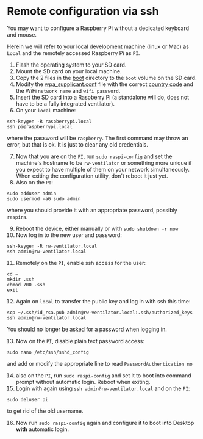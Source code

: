 # Remote configuration via ssh 

You may want to configure a Raspberry Pi without a dedicated keyboard and mouse.

Herein we will refer to your local development machine (linux or Mac) as `Local` and the remotely accessed Raspberry Pi as `PI`.

1. Flash the operating system to your SD card.
2. Mount the SD card on your local machine.
3. Copy the 2 files in the [boot](boot) directory to the `boot` volume on the SD card.
4. Modify the [wpa_supplicant.conf](boot/wpa_supplicant.conf) file with the correct [country code](https://en.wikipedia.org/wiki/List_of_ISO_3166_country_codes) and the WiFi `network name` and `wifi password`.
5. Insert the SD card into a Raspberry Pi (a standalone will do, does not have to be a fully integrated ventilator).
6. On your `local` machine:
```shell
ssh-keygen -R raspberrypi.local
ssh pi@raspberrypi.local
```
where the password will be `raspberry`. The first command may throw an error, but that is ok. It is just to clear any old credentials.

7. Now that you are on the `PI`, run `sudo raspi-config` and set the machine's hostname to be `rw-ventilator` or something more unique if you expect to have multiple of them on your network simultaneously. When exiting the configuration utility, don't reboot it just yet.
8. Also on the `PI`:
```shell
sudo adduser admin
sudo usermod -aG sudo admin
```
where you should provide it with an appropriate password, possibly `respira`.

9. Reboot the device, either manually or with `sudo shutdown -r now`
10. Now log in to the new user and password:
```shell
ssh-keygen -R rw-ventilator.local
ssh admin@rw-ventilator.local
```
11. Remotely on the `PI`, enable ssh access for the user:
```shell
cd ~
mkdir .ssh
chmod 700 .ssh
exit
```
12. Again on `local` to transfer the public key and log in with ssh this time:
```shell
scp ~/.ssh/id_rsa.pub admin@rw-ventilator.local:.ssh/authorized_keys
ssh admin@rw-ventilator.local
```
You should no longer be asked for a password when logging in.

13. Now on the `PI`, disable plain text password access:
```shell
sudo nano /etc/ssh/sshd_config
```
and add or modify the appropriate line to read `PasswordAuthentication no`

14. also on the `PI`, run `sudo raspi-config` and set it to boot into command prompt without automatic login. Reboot when exiting.
15. Login with again using `ssh admin@rw-ventilator.local` and on the `PI`:
```shell
sudo deluser pi
```
to get rid of the old username.

16. Now run `sudo raspi-config` again and configure it to boot into Desktop **with** automatic login.

